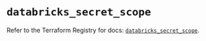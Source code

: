 # `databricks_secret_scope`

Refer to the Terraform Registry for docs: [`databricks_secret_scope`](https://registry.terraform.io/providers/databricks/databricks/1.55.0/docs/resources/secret_scope).
